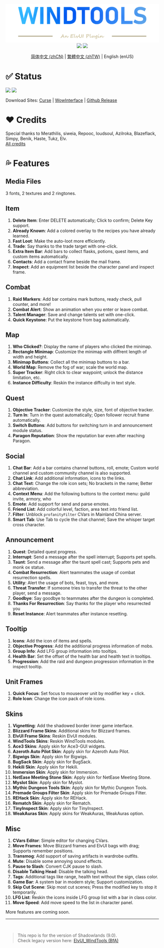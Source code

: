 <div align="center">
<img src="Title.png"/><br>
<img src="https://img.shields.io/badge/ElvUI-12.16-blue.svg?longCache=true&style=for-the-badge"/>
<img src="https://img.shields.io/badge/Version-2.15-green.svg?longCache=true&style=for-the-badge"/>

[简体中文 (zhCN)](README_zhCN.md) | [繁體中文 (zhTW)](README_zhTW.md) | English (enUS)
</div>

# :white_check_mark: Status
![](https://img.shields.io/github/workflow/status/fang2hou/ElvUI_WindTools/publish_stable) [![](https://img.shields.io/badge/Wind%20Plugins-Join-grey.svg?longCache=true&color=7289DA&logo=discord)](https://discord.gg/JMz5Zsk)

Download Sites: [Curse](https://www.curseforge.com/wow/addons/elvui-windtools) | [WowInterface](https://www.wowinterface.com/downloads/info25687-ElvUI_WindTools.html) | [Github Release](https://github.com/fang2hou/ElvUI_WindTools/releases)

# :heart: Credits
Special thanks to Merathilis, siweia, Repooc, loudsoul, Azilroka, Blazeflack, Simpy, Benik, Haste, Tukz, Elv.  
[All credits](CREDITS.md)

# :sweat_drops: Features
## Media Files
3 fonts, 2 textures and 2 ringtones.

## Item
1. **Delete Item**: Enter DELETE automatically; Click to confirm; Delete Key support.  
2. **Already Known**: Add a colored overlay to the recipes you have already learned.  
3. **Fast Loot**: Make the auto-loot more efficiently.
4. **Trade**: Say thanks to the trade target with one-click.
5. **Extra Item Bar**: Add bars to collect flasks, potions, quest items, and custom items automatically.
6. **Contacts**: Add a contact frame beside the mail frame.
7. **Inspect**: Add an equipment list beside the character panel and inspect frame.

## Combat
1. **Raid Markers**: Add bar contains mark buttons, ready check, pull counter, and more! 
2. **Combat Alert**: Show an animation when you enter or leave combat.
3. **Talent Manager**: Save and change talents set with one-click.
4. **Quick Keystone**: Put the keystone from bag automatically.

## Map
1. **Who Clicked?**: Display the name of players who clicked the minimap.  
2. **Rectangle Minimap**: Customize the minimap with diffrent length of width and height.
3. **Minimap Buttons**: Collect all the minimap buttons to a bar.  
4. **World Map**: Remove the fog of war; scale the world map.
5. **Super Tracker**: Right click to clear waypoint; unlock the distance limitation, etc.
6. **Instance Difficulty**: Reskin the instance diffculty in text style.

## Quest
1. **Objective Tracker**: Customize the style, size, font of objective tracker.
2. **Turn In**: Turn in the quest automatically; Open follower recruit frame automatically.  
3. **Switch Buttons**: Add buttons for switching turn in and announcement module status.  
4. **Paragon Reputation**: Show the reputation bar even after reaching Paragon.  

## Social
1. **Chat Bar**: Add a bar contains channel buttons, roll, emote; Custom world channel and custom community channel is also supported.
2. **Chat Link**: Add additional information, icons to the links.  
3. **Chat Text**: Change the role icon sets; No brackets in the name; Better abbreviation.
4. **Context Menu**: Add the following buttons to the context menu: guild invite, armory, who  
5. **Emote**: Add support for send and parse emotes.
6. **Friend List**: Add colorful level, faction, area text into friend list.  
7. **Filter**: Unblock `profanityFilter` CVars in Mainland China server.
8. **Smart Tab**: Use Tab to cycle the chat channel; Save the whisper target cross character.

## Announcement
1. **Quest**: Detailed quest progress.
2. **Interrupt**: Send a message after the spell interrupt; Supports pet spells.
3. **Taunt**: Send a message after the taunt spell cast; Supports pets and monk ox statue.
4. **Combat Resurrection**: Alert teammates the usage of combat resurrection spells.
5. **Utility**: Alert the usage of bots, feast, toys, and more.
6. **Threat Transfer**: If someone tries to transfer the threat to the other player, send a message.
7. **Goodbye**: Say goodbye to teammates after the dungeon is completed.
8. **Thanks For Resurrection**: Say thanks for the player who resurrected you
9. **Reset Instance**: Alert teammates after instance resetting.

## Tooltip
1. **Icons**: Add the icon of items and spells.
2. **Objective Progress**: Add the additional progress information of mobs.
3. **Group Info**: Add LFG group information into tooltips.
4. **Health Bar**: Set the offset of the health bar and health text in tooltips.
5. **Progression**: Add the raid and dungeon progression information in the inspect tooltip.

## Unit Frames
1. **Quick Focus**: Set focus to mouseover unit by modifier key + click.
2. **Role Icon**: Change the icon pack of role icons.

## Skins
1. **Vignetting**: Add the shadowed border inner game interface.
2. **Blizzard Frame Skins**: Additional skins for Blizzard frames.
3. **ElvUI Frame Skins**: Reskin ElvUI modules.
4. **WindTools Skins**: Reskin WindTools modules.
5. **Ace3 Skins**: Apply skin for Ace3-GUI widgets.
6. **Azeroth Auto Pilot Skin**: Apply skin for Azeroth Auto Pilot.
7. **Bigwigs Skin**: Apply skin for Bigwigs.
8. **BugSack Skin**: Apply skin for BugSack.
9. **Hekili Skin**: Apply skin for Hekili.
10. **Immersion Skin**: Apply skin for Immersion.
11. **NetEase Meeting Stone Skin**: Apply skin for NetEase Meeting Stone.
12. **Myslot Skin**: Apply skin for Myslot.
13. **Mythic Dungeon Tools Skin**: Apply skin for Mythic Dungeon Tools.
14. **Premade Groups Filter Skin**: Apply skin for Premade Groups Filter.
15. **REHack Skin**: Apply skin for REHack.
16. **Rematch Skin**: Apply skin for Rematch.
17. **TinyInspect Skin**: Apply skin for TinyInspect.
18. **WeakAuras Skin**: Apply skins for WeakAuras, WeakAuras option.

## Misc
1. **CVars Editor**: Simple editor for changing CVars.
2. **Move Frames**: Move Blizzard frames and ElvUI bags with drag; Supports remember positions.
3. **Transmog**: Add support of saving artifacts in wardrobe outfits.
4. **Mute**: Disable some annoying sound effects.
5. **Pause to Slash**: Convert CJK pause to slash.
6. **Disable Talking Head**: Disable the talking head.
7. **Tags**: Additional tags like range, health text without the sign, class color.
8. **Game Bar**: A system bar in modern style; Support customization.
9. **Skip Cut Scene**: Skip most cut scenes; Press the modified key to stop it temporarily.
10. **LFG List**: Reskin the icons inside LFG group list with a bar in class color.
11. **Move Speed**: Add move speed to the list in character panel.

More features are coming soon.

-----
<br>

>This repo is for the version of Shadowlands (9.0).  
>Check legacy version here: [ElvUI_WindTools (BfA)](https://github.com/fang2hou/ElvUI_WindTools_BfA)